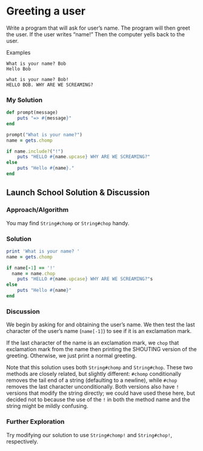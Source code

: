 # Greeting a user
Write a program that will ask for user’s name. The program will then greet the user. If the user writes “name!” Then the computer yells back to the user.

Examples 

```
What is your name? Bob
Hello Bob
```

```
what is your name? Bob!
HELLO BOB. WHY ARE WE SCREAMING?
```

### My Solution

```rb 
def prompt(message)
	puts "=> #{message}"
end

prompt("What is your name?")
name = gets.chomp

if name.include?("!")
	puts "HELLO #{name.upcase} WHY ARE WE SCREAMING?"
else
	puts "Hello #{name}."
end
```

## Launch School Solution & Discussion
### Approach/Algorithm

You may find `String#chomp` or `String#chop` handy.

### Solution

```rb 
print 'What is your name? '
name = gets.chomp

if name[-1] == '!'
  name = name.chop
	puts "HELLO #{name.upcase} WHY ARE WE SCREAMING?"s
else 
	puts "Hello #{name}"
end 
```

### Discussion

We begin by asking for and obtaining the user’s name. We then test the last character of the user’s name (`name[-1]`) to see if it is an exclamation mark.

If the last character of the name is an exclamation mark, we `chop` that exclamation mark from the name then printing the SHOUTING version of the greeting. Otherwise, we just print a normal greeting.

Note that this solution uses both `String#chomp` and `String#chop`. These two methods are closely related, but slightly different: `#chomp` conditionally removes the tail end of a string (defaulting to a newline), while `#chop` removes the last character unconditionally. Both versions also have `!` versions that modify the string directly; we could have used these here, but decided not to because the use of the `!` in both the method name and the string might be mildly confusing.

### Further Exploration

Try modifying our solution to use `String#chomp!` and `String#chop!`, respectively.